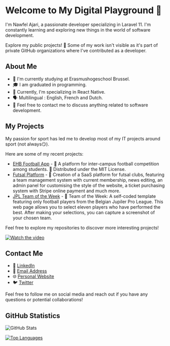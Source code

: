 # Welcome to My Digital Playground 🎯

I'm Nawfel Ajari, a passionate developer specializing in Laravel 11. I'm constantly learning and exploring new things in the world of software development.

Explore my public projects! 🚀 Some of my work isn't visible as it's part of private GitHub organizations where I've contributed as a developer.

## About Me

- 💼 I'm currently studying at Erasmushogeschool Brussel.
- 🎓 I am graduated in programming.
- 🌱 Currently, I'm specializing in React Native.
- 🗣️ Multilingual : English, French and Dutch.
- 💬 Feel free to contact me to discuss anything related to software development.

## My Projects

My passion for sport has led me to develop most of my IT projects around sport (not always😏).

Here are some of my recent projects:

- [EHB Football App](https://github.com/n4wf3l/Interschool-VA) - 🚀 A platform for inter-campus football competition among students. 📝 Distributed under the MIT License.
- [Futsal Platform](https://github.com/n4wf3l/FutsalProject) - 🚀 Creation of a SaaS platform for futsal clubs, featuring a team management system with current membership, news editing, an admin panel for customising the style of the website, a ticket purchasing system with Stripe online payment and much more.
- [JPL Team of the Week](https://github.com/n4wf3l/teamOfTheWeek-JPL) - 🚀 Team of the Week: A self-coded template featuring only football players from the Belgian Jupiler Pro League. This web page allows you to select eleven players who have performed the best. After making your selections, you can capture a screenshot of your chosen team.

Feel free to explore my repositories to discover more interesting projects!

[![Watch the video](https://img.youtube.com/vi/AHnA9_U4K5o/maxresdefault.jpg)](https://www.youtube.com/watch?v=AHnA9_U4K5o)

## Contact Me

- 💬 [LinkedIn](https://linkedin.com/in/nawfel-ajari)
- 📧 [Email Address](nawfel.ajari@student.ehb.be)
- 🌐 [Personal Website](www.nainnovations.be)
- 🐦 [Twitter](https://twitter.com/ajarinawfel)

Feel free to follow me on social media and reach out if you have any questions or potential collaborations!

## GitHub Statistics

![GitHub Stats](https://github-readme-stats.vercel.app/api?username=n4wf3l&show_icons=true&theme=radical)

[![Top Languages](https://github-readme-stats.vercel.app/api/top-langs/?username=n4wf3l&layout=compact)](https://github.com/n4wf3l)
